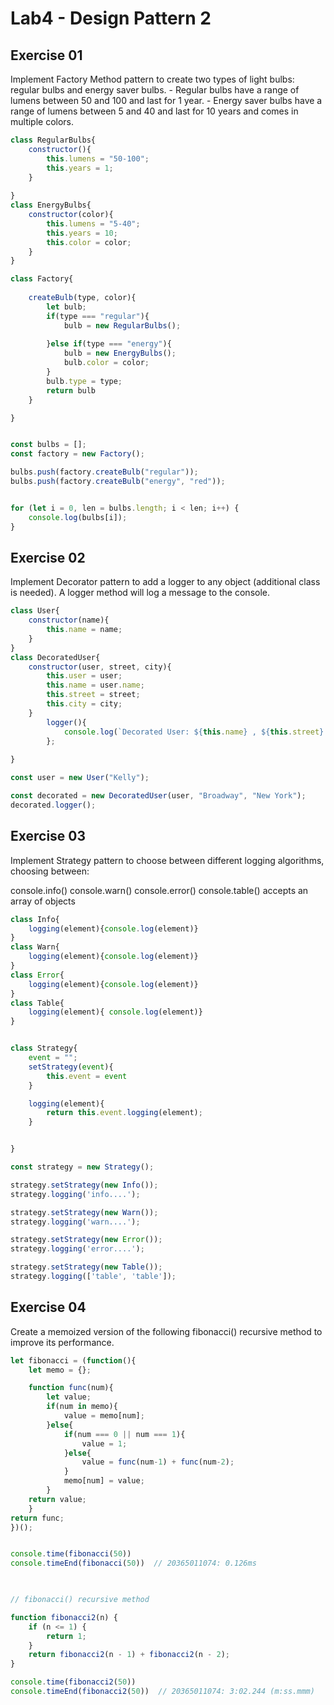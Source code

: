 # Lab4 - Design Pattern 2

## Exercise 01
Implement Factory Method pattern to create two types of light bulbs: regular bulbs and energy saver bulbs.
    - Regular bulbs have a range of lumens between 50 and 100 and last for 1 year.
    - Energy saver bulbs have a range of lumens between 5 and 40 and last for 10 years and comes in multiple colors.

```javascript
class RegularBulbs{
    constructor(){
        this.lumens = "50-100";
        this.years = 1;
    }
    
}
class EnergyBulbs{
    constructor(color){
        this.lumens = "5-40";
        this.years = 10;
        this.color = color;
    }
}

class Factory{
    
    createBulb(type, color){
        let bulb;
        if(type === "regular"){
            bulb = new RegularBulbs();
            
        }else if(type === "energy"){
            bulb = new EnergyBulbs();
            bulb.color = color;
        }
        bulb.type = type;
        return bulb
    }

}


const bulbs = [];
const factory = new Factory();

bulbs.push(factory.createBulb("regular"));
bulbs.push(factory.createBulb("energy", "red"));


for (let i = 0, len = bulbs.length; i < len; i++) {
    console.log(bulbs[i]);
}
```
## Exercise 02
Implement Decorator pattern to add a logger to any object (additional class is needed). A logger method will log a message to the console. 
```javascript
class User{
    constructor(name){
        this.name = name;
    }
}
class DecoratedUser{
    constructor(user, street, city){
        this.user = user;
        this.name = user.name;
        this.street = street;
        this.city = city;
    }
        logger(){
            console.log(`Decorated User: ${this.name} , ${this.street} , ${this.city} `);
        };
    
}

const user = new User("Kelly");

const decorated = new DecoratedUser(user, "Broadway", "New York");
decorated.logger();
```
## Exercise 03
Implement Strategy pattern to choose between different logging algorithms, choosing between:

console.info()
console.warn()
console.error()
console.table() accepts an array of objects


```javascript
class Info{
    logging(element){console.log(element)}
}
class Warn{
    logging(element){console.log(element)}
}
class Error{
    logging(element){console.log(element)}
}
class Table{
    logging(element){ console.log(element)}
}


class Strategy{
    event = "";
    setStrategy(event){
        this.event = event
    }

    logging(element){
        return this.event.logging(element);
    }


}

const strategy = new Strategy();

strategy.setStrategy(new Info());
strategy.logging('info....');

strategy.setStrategy(new Warn());
strategy.logging('warn....');

strategy.setStrategy(new Error());
strategy.logging('error....');

strategy.setStrategy(new Table());
strategy.logging(['table', 'table']);
```
## Exercise 04
Create a memoized version of the following fibonacci() recursive method to improve its performance.

```javascript
let fibonacci = (function(){
    let memo = {};

    function func(num){
        let value;
        if(num in memo){ 
            value = memo[num]; 
        }else{
            if(num === 0 || num === 1){
                value = 1;
            }else{
                value = func(num-1) + func(num-2); 
            }
            memo[num] = value;
        }
    return value;
    }
return func;
})();


console.time(fibonacci(50))
console.timeEnd(fibonacci(50))  // 20365011074: 0.126ms

 

// fibonacci() recursive method

function fibonacci2(n) {
    if (n <= 1) {
        return 1;
    }
    return fibonacci2(n - 1) + fibonacci2(n - 2);
}

console.time(fibonacci2(50))
console.timeEnd(fibonacci2(50))  // 20365011074: 3:02.244 (m:ss.mmm)


```
